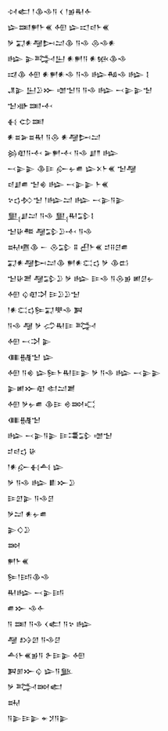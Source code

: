 <div class='block'>
<div class='line'>𒀴𒅗 𒁹𒆠𒈾𒀀 𒌋 𒁹𒂊𒊑𒅆</div>
<div class='line'>𒇽𒌅𒂍𒈨𒌍 𒅇 𒇽𒀊𒁀𒈨𒌍</div>
<div class='line'>𒃻 𒍑𒀭𒆷𒄖𒁺𒆠 𒀀𒈾 𒁲𒈾𒀭</div>
<div class='line'>𒈗 𒉌𒅋𒌨 𒀭𒂍𒀀 𒀭𒁮𒆠𒈾</div>
<div class='line'>𒀕𒆠 𒅇 𒀭𒂍𒀭𒈾 𒀀𒈾 𒈗𒄀𒈾 𒈗 𒋙</div>
<div class='line'>𒂗𒉌 𒌨𒊒𒁍 𒌝𒈠𒀀 𒀀𒈾 𒈗 𒁁𒉌𒉌𒈠</div>
<div class='line'>𒈠𒀝𒌅𒋾</div>
<div class='line'>𒈬 𒌌𒌅</div>
<div class='line'>𒀭𒊺𒅕𒊺𒊑 𒀀𒁲 𒀭𒆷𒄖𒁺</div>
<div class='line'>𒄒𒊏𒀀𒋾 𒅕𒂍𒋾 𒀀𒈾 𒋗𒈫 𒈗</div>
<div class='line'>𒁁𒉌𒉌 𒆠𒄿 𒅎𒉡𒌑 𒇽𒉽𒈨𒌍 𒈠𒆷</div>
<div class='line'>𒁀𒋗𒌑 𒈠𒄯 𒈗 𒁁𒉌𒉌 𒈨𒌍</div>
<div class='line'>𒆳𒌓𒁴𒈠 𒁹𒈗𒁺 𒈗 𒁁𒉌𒀀𒉌</div>
<div class='line'>𒅅𒋗𒁺 𒀀𒈾 𒅅𒊑𒁉𒋙</div>
<div class='line'>𒈠𒄩𒍣 𒆷𒁉𒊒𒋾 𒀀𒈾</div>
<div class='line'>𒊻𒍠𒆠 𒀸 𒊮𒁉 𒐉 𒌷𒈨𒌍 𒄑𒍝𒆪𒌑</div>
<div class='line'>𒍑𒀭𒆷𒄖𒁺𒆠 𒂍𒀭𒀫𒌓 𒃻 𒆠𒆗</div>
<div class='line'>𒈠𒄩𒍪 𒆷𒁉𒊒 𒃻 𒈗 𒄿𒈾 𒀀𒁲𒂊 𒅖𒆪𒉡</div>
<div class='line'>𒅇 𒌒𒊏𒋫 𒄿𒊒𒊒𒈠</div>
<div class='line'>𒁹𒀭𒀫𒌓𒌉𒍑𒋧𒈾 𒀉</div>
<div class='line'>𒀀𒈾 𒆷 𒃻 𒈤𒊑𒄿 𒅋</div>
<div class='line'>𒅇 𒁁𒋫 𒉌</div>
<div class='line'>𒈪𒉆𒈠 𒇽</div>
<div class='line'>𒅇 𒀀𒄯 𒇽𒌉𒈨𒊑𒄿𒉌 𒃻 𒀀𒈾 𒈗 𒁁𒉌𒉌</div>
<div class='line'>𒉌𒅖𒁍𒊏 𒊕𒁺𒋢</div>
<div class='line'>𒅇 𒃻𒉡𒌑 𒆠𒄿 𒄴𒇷𒄣</div>
<div class='line'>𒈪𒉆𒈠</div>
<div class='line'>𒈗 𒁁𒉌𒀀𒉌 𒄿𒃮𒁉 𒌝𒈠</div>
<div class='line'>𒄑𒁀𒌓 𒄩</div>
<div class='line'>𒁹𒀭𒅎𒈬𒋀 𒇽</div>
<div class='line'>𒃻 𒀀𒈾 𒈗 𒀾𒁍𒊒</div>
<div class='line'>𒄿𒇻𒉌 𒀀𒈾𒆪</div>
<div class='line'>𒃻𒁺 𒀭𒉡𒌑</div>
<div class='line'>𒉌𒄭𒊒</div>
<div class='line'>𒇷</div>
<div class='line'>𒂍𒈨𒌍</div>
<div class='line'>𒌉𒁹𒅀𒆠𒈾</div>
<div class='line'>𒊑𒈗 𒁁𒉌𒅀</div>
<div class='line'>𒌑𒁍 𒈾𒅆</div>
<div class='line'>𒀀 𒌅 𒀀𒈾 𒌋𒅗 𒀀𒆳 𒈗</div>
<div class='line'>𒆷 𒋳𒇻 𒀀𒈾𒆪</div>
<div class='line'>𒋀𒈨𒌍𒂊𒀀 𒉿𒄿𒉌 𒅇</div>
<div class='line'>𒀉𒁳𒁍𒌒 𒇽𒀀𒆥</div>
<div class='line'>𒃻 𒅋𒇷𒅗</div>
<div class='line'>𒊻</div>
<div class='line'>𒀀𒉌𒄿𒉌 𒄬𒋡𒀀𒉌</div>
</div>